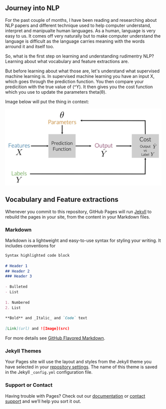 ## Journey into NLP
For the past couple of months, I have been reading and researching about NLP papers and different technique used to help computer understand, interpret and manipualte human languages. As a human, language is very easy to us. It comes off very naturally but to make computer understand the language is difficult as the language carries meaning with the words arround it and itself too. 

So, what is the first step on learning and understanding rudimentry NLP? Learning about what vocabulary and feature extractions are.

But before learning about what those are, let's understand what supervised machine learning is. In supervised machine learning you have an input X, which goes through the prediction function. You then compare your predicition with the true value of (^Y). It then gives you the cost function which you use to update the parameters theta(θ). 

Image below will put the thing in context:

<div align="left">
    <img src="https://github.com/ShikharGhimire/NLPJourney/blob/main/Images/supervised.JPG" width="600px"</img> 
</div>





## Vocabulary and Feature extractions


Whenever you commit to this repository, GitHub Pages will run [Jekyll](https://jekyllrb.com/) to rebuild the pages in your site, from the content in your Markdown files.

### Markdown

Markdown is a lightweight and easy-to-use syntax for styling your writing. It includes conventions for

```markdown
Syntax highlighted code block

# Header 1
## Header 2
### Header 3

- Bulleted
- List

1. Numbered
2. List

**Bold** and _Italic_ and `Code` text

[Link](url) and ![Image](src)
```

For more details see [GitHub Flavored Markdown](https://guides.github.com/features/mastering-markdown/).

### Jekyll Themes

Your Pages site will use the layout and styles from the Jekyll theme you have selected in your [repository settings](https://github.com/ShikharGhimire/NLPJourney/settings). The name of this theme is saved in the Jekyll `_config.yml` configuration file.

### Support or Contact

Having trouble with Pages? Check out our [documentation](https://docs.github.com/categories/github-pages-basics/) or [contact support](https://support.github.com/contact) and we’ll help you sort it out.
